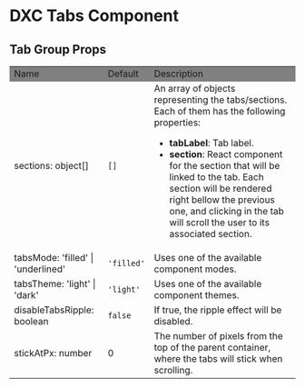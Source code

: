 # DXC Tabs Component

## Tab Group Props

<table>
    <tr style="background-color: grey">
        <td>Name</td>
        <td>Default</td>
        <td>Description</td>
    </tr>
    <tr>
        <td>sections: object[]</td>
        <td><code>[]</code></td>
        <td>
          An array of objects representing the tabs/sections. Each of them has
          the following properties:
          <ul>
            <li>
              <b>tabLabel</b>: Tab label.
            </li>
            <li>
              <b>section</b>: React component for the section that will be
              linked to the tab. Each section will be rendered right bellow the
              previous one, and clicking in the tab will scroll the user to its associated
              section.
            </li>
          </ul>
        </td>
    </tr>
    <tr>
        <td>tabsMode: 'filled' | 'underlined'</td>
        <td><code>'filled'</code></td>
        <td>Uses one of the available component modes.</td>
    </tr>
    <tr>
        <td>tabsTheme: 'light' | 'dark'</td>
        <td><code>'light'</code></td>
        <td>Uses one of the available component themes.</td>
    </tr>
    <tr>
        <td>disableTabsRipple: boolean</td>
        <td><code>false</code></td>
        <td>If true, the ripple effect will be disabled.</td>
    </tr> 
    <tr>
        <td>stickAtPx: number</td>
        <td>0</td>
        <td>The number of pixels from the top of the parent container, where the tabs will stick when scrolling.</td>
    </tr>
</table>